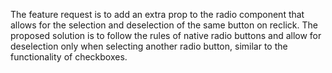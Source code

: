 The feature request is to add an extra prop to the radio component that allows for the selection and deselection of the same button on reclick. The proposed solution is to follow the rules of native radio buttons and allow for deselection only when selecting another radio button, similar to the functionality of checkboxes.
